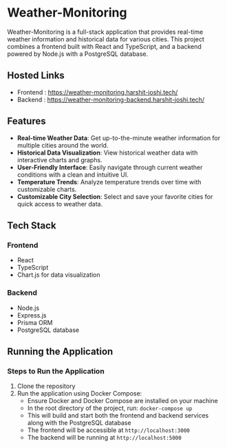 # Weather-Monitoring

Weather-Monitoring is a full-stack application that provides real-time weather information and historical data for various cities. This project combines a frontend built with React and TypeScript, and a backend powered by Node.js with a PostgreSQL database.

## Hosted Links

- Frontend : https://weather-monitoring.harshit-joshi.tech/
- Backend : https://weather-monitoring-backend.harshit-joshi.tech/

## Features

- **Real-time Weather Data**: Get up-to-the-minute weather information for multiple cities around the world.
- **Historical Data Visualization**: View historical weather data with interactive charts and graphs.
- **User-Friendly Interface**: Easily navigate through current weather conditions with a clean and intuitive UI.
- **Temperature Trends**: Analyze temperature trends over time with customizable charts.
- **Customizable City Selection**: Select and save your favorite cities for quick access to weather data.

## Tech Stack

### Frontend

- React
- TypeScript
- Chart.js for data visualization

### Backend

- Node.js
- Express.js
- Prisma ORM
- PostgreSQL database

## Running the Application

### Steps to Run the Application

1. Clone the repository
2. Run the application using Docker Compose:
   - Ensure Docker and Docker Compose are installed on your machine
   - In the root directory of the project, run: `docker-compose up`
   - This will build and start both the frontend and backend services along with the PostgreSQL database
   - The frontend will be accessible at `http://localhost:3000`
   - The backend will be running at `http://localhost:5000`
